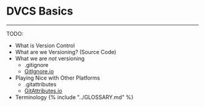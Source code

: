 # DVCS Basics


----

TODO: 

* What is Version Control
* What are we Versioning? (Source Code)
* What we are *not* versioning
  * .gitignore
  * [GitIgnore.io](https://www.gitignore.io/)
* Playing Nice with Other Platforms
  * .gitattributes
  * [GitAttributes.io](https://gitattributes.io/)
* Terminology
{% include "../GLOSSARY.md" %}
